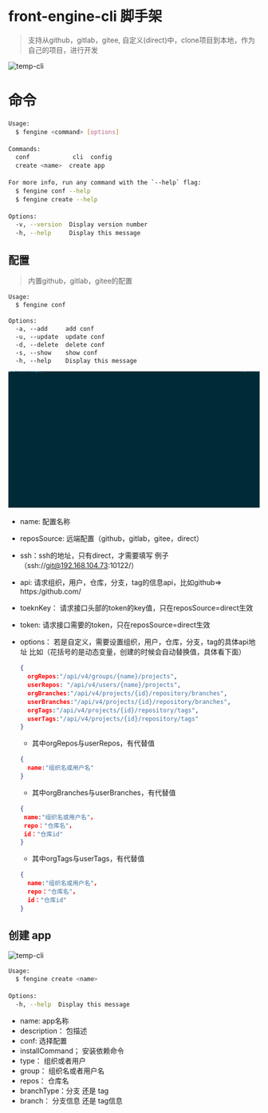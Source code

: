 # front-engine-cli 脚手架
> 支持从github，gitlab，gitee, 自定义(direct)中，clone项目到本地，作为自己的项目，进行开发

<img src="docs/fengine.gif" alt="temp-cli"  />

# 命令

``` bash
Usage:
  $ fengine <command> [options]

Commands:
  conf            cli  config
  create <name>  create app

For more info, run any command with the `--help` flag:
  $ fengine conf --help
  $ fengine create --help

Options:
  -v, --version  Display version number 
  -h, --help     Display this message 

```


## 配置
> 内置github，gitlab，gitee的配置

```
Usage:
  $ fengine conf

Options:
  -a, --add     add conf 
  -u, --update  update conf 
  -d, --delete  delete conf 
  -s, --show    show conf 
  -h, --help    Display this message 

```
<img src="docs/fengine-conf.gif" alt="temp-cli"  />

- name: 配置名称
- reposSource: 远端配置（github，gitlab，gitee，direct）
- ssh：ssh的地址，只有direct，才需要填写 例子（ssh://git@192.168.104.73:10122/）
- api: 请求组织，用户，仓库，分支，tag的信息api，比如github=> https:/github.com/
- toeknKey： 请求接口头部的token的key值，只在reposSource=direct生效
- token: 请求接口需要的token，只在reposSource=direct生效
- options： 若是自定义，需要设置组织，用户，仓库，分支，tag的具体api地址
  比如（花括号的是动态变量，创建的时候会自动替换值，具体看下面）

  ``` json
  {
    orgRepos:"/api/v4/groups/{name}/projects",
    userRepos: "/api/v4/users/{name}/projects",
    orgBranches:"/api/v4/projects/{id}/repository/branches",
    userBranches:"/api/v4/projects/{id}/repository/branches",
    orgTags:"/api/v4/projects/{id}/repository/tags",
    userTags:"/api/v4/projects/{id}/repository/tags"
  }
  ```
  - 其中orgRepos与userRepos，有代替值
  ``` json
  {
    name:"组织名或用户名"
  }
  ```
  - 其中orgBranches与userBranches，有代替值
   ``` json
  {
    name:"组织名或用户名"，
    repo："仓库名"，
    id："仓库id"
  }
  ```
  - 其中orgTags与userTags，有代替值
  ``` json
  {
    name:"组织名或用户名"，
    repo："仓库名"，
    id："仓库id"
  }
  ```

## 创建 app
<img src="docs/fengine.gif" alt="temp-cli"  />

``` bash
Usage:
  $ fengine create <name>

Options:
  -h, --help  Display this message
```

- name: app名称
- description： 包描述
- conf: 选择配置
- installCommand； 安装依赖命令
- type： 组织或者用户
- group： 组织名或者用户名
- repos： 仓库名
- branchType：分支 还是 tag
- branch： 分支信息 还是 tag信息